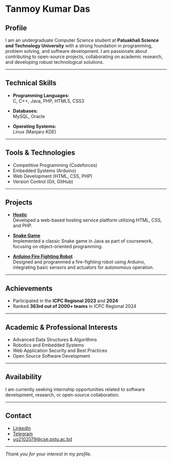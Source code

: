 # Tanmoy Kumar Das

## Profile

I am an undergraduate Computer Science student at **Patuakhali Science and Technology University** with a strong foundation in programming, problem solving, and software development. I am passionate about contributing to open-source projects, collaborating on academic research, and developing robust technological solutions.

---

## Technical Skills

- **Programming Languages:**  
  C, C++, Java, PHP, HTML5, CSS3

- **Databases:**  
  MySQL, Oracle

- **Operating Systems:**  
  Linux (Manjaro KDE)

---

## Tools & Technologies

- Competitive Programming (Codeforces)
- Embedded Systems (Arduino)
- Web Development (HTML, CSS, PHP)
- Version Control (Git, GitHub)

---

## Projects

- [**Hostic**](https://github.com/tanmoykdas/Hostic)  
  Developed a web-based hosting service platform utilizing HTML, CSS, and PHP.

- [**Snake Game**](https://github.com/tanmoykdas/CCE-122/tree/main/snake_game)  
  Implemented a classic Snake game in Java as part of coursework, focusing on object-oriented programming.

- [**Arduino Fire Fighting Robot**](https://github.com/tanmoykdas/Arduino_Project)  
  Designed and programmed a fire-fighting robot using Arduino, integrating basic sensors and actuators for autonomous operation.

---

## Achievements

- Participated in the **ICPC Regional 2023** and **2024**
- Ranked **363rd out of 2000+ teams** in ICPC Regional 2024

---

## Academic & Professional Interests

- Advanced Data Structures & Algorithms
- Robotics and Embedded Systems
- Web Application Security and Best Practices
- Open Source Software Development

---

## Availability

I am currently seeking internship opportunities related to software development, research, or open-source collaboration.

---

## Contact

- [LinkedIn](https://www.linkedin.com/in/tanmoy-kumar-das-207742278/)
- [Telegram](https://t.me/tanmoykdas)
- ug2102079@cse.pstu.ac.bd

---

_Thank you for your interest in my profile._
